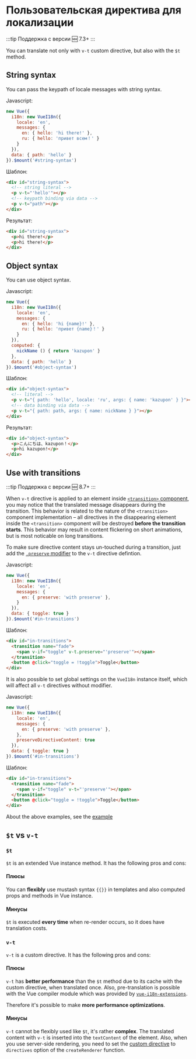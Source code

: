 # Пользовательская директива для локализации

:::tip Поддержка с версии
:new: 7.3+
:::

You can translate not only with `v-t` custom directive, but also with the `$t`
method.

## String syntax

You can pass the keypath of locale messages with string syntax.

Javascript:

```js
new Vue({
  i18n: new VueI18n({
    locale: 'en',
    messages: {
      en: { hello: 'hi there!' },
      ru: { hello: 'привет всем！' }
    }
  }),
  data: { path: 'hello' }
}).$mount('#string-syntax')
```

Шаблон:

```html
<div id="string-syntax">
  <!-- string literal -->
  <p v-t="'hello'"></p>
  <!-- keypath binding via data -->
  <p v-t="path"></p>
</div>
```

Результат:

```html
<div id="string-syntax">
  <p>hi there!</p>
  <p>hi there!</p>
</div>
```

## Object syntax

You can use object syntax.

Javascript:

```js
new Vue({
  i18n: new VueI18n({
    locale: 'en',
    messages: {
      en: { hello: 'hi {name}!' },
      ru: { hello: 'привет {name}！' }
    }
  }),
  computed: {
    nickName () { return 'kazupon' }
  },
  data: { path: 'hello' }
}).$mount('#object-syntax')
```

Шаблон:

```html
<div id="object-syntax">
  <!-- literal -->
  <p v-t="{ path: 'hello', locale: 'ru', args: { name: 'kazupon' } }"></p>
  <!-- data binding via data -->
  <p v-t="{ path: path, args: { name: nickName } }"></p>
</div>
```

Результат:

```html
<div id="object-syntax">
  <p>こんにちは、kazupon！</p>
  <p>hi kazupon!</p>
</div>
```

## Use with transitions

:::tip Поддержка с версии
:new: 8.7+
:::

When `v-t` directive is applied to an element inside [`<transition>` component](https://vuejs.org/v2/api/#transition), you may notice that the translated message disappears during the transition. This behavior is related to the nature of the `<transition>` component implementation – all directives in the disappearing element inside the `<transition>` component will be destroyed **before the transition starts**. This behavior may result in content flickering on short animations, but is most noticable on long transitions.

To make sure directive content stays un-touched during a transition, just add the [`.preserve` modifier](../api/#v-t) to the `v-t` directive defintion.

Javascript:

```js
new Vue({
  i18n: new VueI18n({
    locale: 'en',
    messages: {
      en: { preserve: 'with preserve' },
    }
  }),
  data: { toggle: true }
}).$mount('#in-transitions')
```

Шаблон:

```html
<div id="in-transitions">
  <transition name="fade">
    <span v-if="toggle" v-t.preserve="'preserve'"></span>
  </transition>
  <button @click="toggle = !toggle">Toggle</button>
</div>
```

It is also possible to set global settings on the `VueI18n` instance itself, which will affect all `v-t` directives without modifier.

Javascript:

```js
new Vue({
  i18n: new VueI18n({
    locale: 'en',
    messages: {
      en: { preserve: 'with preserve' },
    },
    preserveDirectiveContent: true
  }),
  data: { toggle: true }
}).$mount('#in-transitions')
```

Шаблон:

```html
<div id="in-transitions">
  <transition name="fade">
    <span v-if="toggle" v-t="'preserve'"></span>
  </transition>
  <button @click="toggle = !toggle">Toggle</button>
</div>
```

About the above examples, see the [example](https://github.com/kazupon/vue-i18n/tree/dev/examples/directive)

## `$t` vs `v-t`

### `$t`

`$t` is an extended Vue instance method. It has the following pros and cons:

#### Плюсы

You can **flexibly** use mustash syntax `{{}}` in templates and also computed props and methods in Vue instance.

#### Минусы

`$t` is executed **every time** when re-render occurs, so it does have translation costs.

### `v-t`

`v-t` is a custom directive. It has the following pros and cons:

#### Плюсы

`v-t` has **better performance** than the `$t` method due to its cache with the custom directive, when translated once. Also, pre-translation is possible with the Vue compiler module which was provided by [`vue-i18n-extensions`](https://github.com/kazupon/vue-i18n-extensions).

Therefore it's possible to make **more performance optimizations**.

#### Минусы

`v-t` cannot be flexibly used like `$t`, it's rather **complex**. The translated content with `v-t` is inserted into the `textContent` of the element. Also, when you use server-side rendering, you need to set the [custom directive](https://github.com/kazupon/vue-i18n-extensions#directive-v-t-custom-directive-for-server-side) to `directives` option of the `createRenderer` function.

